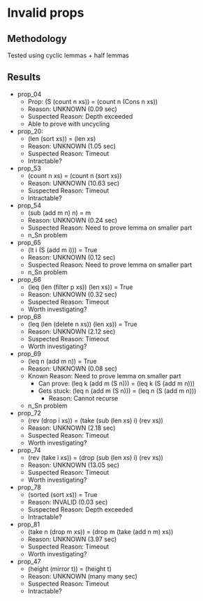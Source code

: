 # Invalid props

## Methodology
Tested using cyclic lemmas + half lemmas

## Results

- prop_04
  - Prop: (S (count n xs)) = (count n (Cons n xs))
  - Reason: UNKNOWN (0.09 sec)
  - Suspected Reason: Depth exceeded
  - Able to prove with uncycling
- prop_20:
  - (len (sort xs)) = (len xs)
  - Reason: UNKNOWN (1.05 sec)
  - Suspected Reason: Timeout
  - Intractable?
- prop_53
  - (count n xs) = (count n (sort xs))
  - Reason: UNKNOWN (10.63 sec)
  - Suspected Reason: Timeout
  - Intractable?
- prop_54
  - (sub (add m n) n) = m
  - Reason: UNKNOWN (0.24 sec)
  - Suspected Reason: Need to prove lemma on smaller part
  - n_Sn problem
- prop_65
  - (lt i (S (add m i))) = True
  - Reason: UNKNOWN (0.12 sec)
  - Suspected Reason: Need to prove lemma on smaller part
  - n_Sn problem
- prop_66
  - (leq (len (filter p xs)) (len xs)) = True
  - Reason: UNKNOWN (0.32 sec)
  - Suspected Reason: Timeout
  - Worth investigating?
- prop_68
  - (leq (len (delete n xs)) (len xs)) = True
  - Reason: UNKNOWN (2.12 sec)
  - Suspected Reason: Timeout
  - Worth investigating?
- prop_69
  - (leq n (add m n)) = True
  - Reason: UNKNOWN (0.08 sec)
  - Known Reason: Need to prove lemma on smaller part
    - Can prove: (leq k (add m (S n))) = (leq k (S (add m n)))
    - Gets stuck: (leq n (add m (S n))) = (leq n (S (add m n)))
      - Reason: Cannot recurse
  - n_Sn problem
- prop_72
  - (rev (drop i xs)) = (take (sub (len xs) i) (rev xs))
  - Reason: UNKNOWN (2.18 sec)
  - Suspected Reason: Timeout
  - Worth investigating?
- prop_74
  - (rev (take i xs)) = (drop (sub (len xs) i) (rev xs))
  - Reason: UNKNOWN (13.05 sec)
  - Suspected Reason: Timeout
  - Worth investigating?
- prop_78
  - (sorted (sort xs)) = True
  - Reason: INVALID (0.03 sec)
  - Suspected Reason: Depth exceeded
  - Intractable?
- prop_81
  - (take n (drop m xs)) = (drop m (take (add n m) xs))
  - Reason: UNKNOWN (3.97 sec)
  - Suspected Reason: Timeout
  - Worth investigating?
- prop_47
  - (height (mirror t)) = (height t)
  - Reason: UNKNOWN (many many sec)
  - Suspected Reason: Timeout
  - Intractable?

